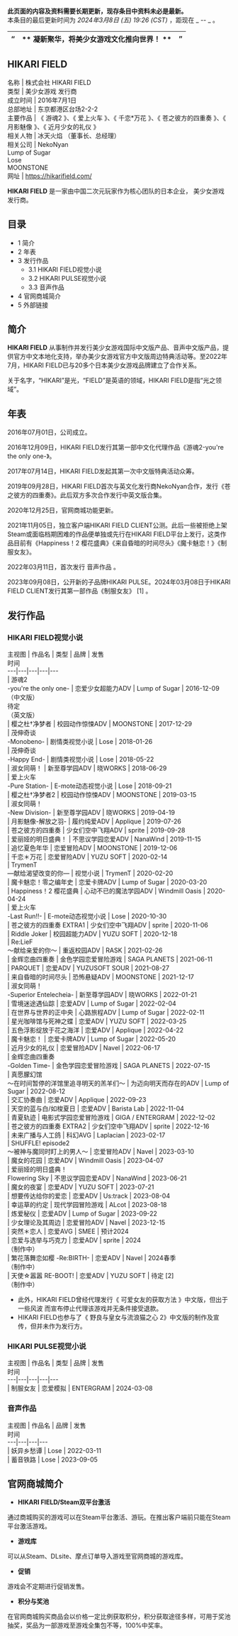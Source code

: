 **此页面的内容及资料需要长期更新，现存条目中资料未必是最新。**  
本条目的最后更新时间为 _2024年3月8日 (五) 19:26 (CST)_ ，距现在 _ \--  _ 。

“  |  ** 凝新聚华，将美少女游戏文化推向世界！  ** |  ”   
---|---|---  
HIKARI FIELD  
---  
名称  |  株式会社 HIKARI FIELD   
类型  |  美少女游戏  发行商   
成立时间  |  2016年7月1日   
总部地址  |  东京都港区台场2-2-2   
主要作品  |  《  游魂2  》、《  爱上火车  》、《  千恋*万花  》、《  苍之彼方的四重奏  》、《  月影魅像  》、《  近月少女的礼仪  》   
相关人物  |  冰天火焰  （董事长、总经理）   
相关公司  |  NekoNyan   
Lump of Sugar  
Lose  
MOONSTONE  
网址  |  https://hikarifield.com/   
  
**HIKARI FIELD** 是一家由中国二次元玩家作为核心团队的日本企业，  美少女游戏  发行商。

##  目录

  * 1  简介 
  * 2  年表 
  * 3  发行作品 
    * 3.1  HIKARI FIELD视觉小说 
    * 3.2  HIKARI PULSE视觉小说 
    * 3.3  音声作品 
  * 4  官网商城简介 
  * 5  外部链接 

##  简介

**HIKARI FIELD**
从事制作并发行美少女游戏国际中文版产品、音声中文版产品，提供官方中文本地化支持，举办美少女游戏官方中文版周边特典活动等。至2022年7月，HIKARI
FIELD已与20多个日本美少女游戏品牌建立了合作关系。

关于名字，“HIKARI”是光，“FIELD”是英语的领域，HIKARI FIELD是指“光之领域”。

##  年表

2016年07月01日，公司成立。

2016年12月09日，HIKARI FIELD发行其第一部中文化代理作品《游魂2-you're the only one-》。

2017年07月14日，HIKARI FIELD发起其第一次中文版特典活动众筹。

2019年09月28日，HIKARI FIELD首次与英文化发行商NekoNyan合作，发行《苍之彼方的四重奏》。此后双方多次合作发行中英文版合集。

2020年12月25日，官网商城功能更新。

2021年11月05日，独立客户端HIKARI FIELD CLIENT公测。此后一些被拒绝上架Steam或面临档期困难的作品便单独或先行在HIKARI
FIELD平台上发行，这类作品目前有《Happiness！2 樱花盛典》《来自昏暗的时间尽头》《魔卡魅恋！》《制服女友》。

2022年03月11日，首次发行  音声作品  。

2023年09月08日，公开新的子品牌HIKARI PULSE。2024年03月08日于HIKARI FIELD CLIENT发行其第一部作品《制服女友》
[1]  。

##  发行作品

###  HIKARI FIELD视觉小说

主视图  |  作品名  |  类型  |  品牌  |  发售   
时间  
---|---|---|---|---  
|  游魂2  
-you're the only one-  |  恋爱少女超能力ADV  |  Lump of Sugar  |  2016-12-09   
（中文版）  
待定  
（英文版）  
|  樱之杜†净梦者  |  校园动作惊悚ADV  |  MOONSTONE  |  2017-12-29   
|  茂伸奇谈  
-Monobeno-  |  剧情类视觉小说  |  Lose  |  2018-01-26   
|  茂伸奇谈  
-Happy End-  |  剧情类视觉小说  |  Lose  |  2018-05-22   
|  淑女同萌！  |  新至尊学园ADV  |  晓WORKS  |  2018-06-29   
|  爱上火车  
-Pure Station-  |  E-mote动态视觉小说  |  Lose  |  2018-09-21   
|  樱之杜†净梦者2  |  校园动作惊悚ADV  |  MOONSTONE  |  2019-03-15   
|  淑女同萌！  
-New Division-  |  新至尊学园ADV  |  晓WORKS  |  2019-04-19   
|  月影魅像-解放之羽-  |  履约纯爱ADV  |  Applique  |  2019-07-26   
|  苍之彼方的四重奏  |  少女们空中飞翔ADV  |  sprite  |  2019-09-28   
|  爱丽娅的明日盛典！  |  不思议学园恋爱ADV  |  NanaWind  |  2019-11-15   
|  追忆夏色年华  |  恋爱冒险ADV  |  MOONSTONE  |  2019-12-06   
|  千恋＊万花  |  恋爱冒险ADV  |  YUZU SOFT  |  2020-02-14   
|  TrymenT  
―献给渴望改变的你―  |  视觉小说  |  TrymenT  |  2020-02-20   
|  魔卡魅恋！零之编年史  |  恋爱卡牌ADV  |  Lump of Sugar  |  2020-03-20   
|  Happiness！2 樱花盛典  |  心动不已的魔法学园ADV  |  Windmill Oasis  |  2020-04-24   
|  爱上火车  
-Last Run!!-  |  E-mote动态视觉小说  |  Lose  |  2020-10-30   
|  苍之彼方的四重奏 EXTRA1  |  少女们空中飞翔ADV  |  sprite  |  2020-11-06   
|  Riddle Joker  |  校园超能力ADV  |  YUZU SOFT  |  2020-12-18   
|  Re:LieF  
～献给亲爱的你～  |  重返校园ADV  |  RASK  |  2021-02-26   
|  金辉恋曲四重奏  |  金色学园恋爱冒险游戏  |  SAGA PLANETS  |  2021-06-11   
|  PARQUET  |  恋爱ADV  |  YUZUSOFT SOUR  |  2021-08-27   
|  来自昏暗的时间尽头  |  恐怖悬疑ADV  |  MOONSTONE  |  2021-12-17   
|  淑女同萌！  
-Superior Entelecheia-  |  新至尊学园ADV  |  晓WORKS  |  2022-01-21   
|  雪境迷途遇仙踪  |  恋爱ADV  |  Lump of Sugar  |  2022-02-04   
|  在世界与世界的正中央  |  心路旅程ADV  |  Lump of Sugar  |  2022-02-11   
|  星光咖啡馆与死神之蝶  |  恋爱ADV  |  YUZU SOFT  |  2022-03-25   
|  五色浮影绽放于花之海洋  |  恋爱ADV  |  Applique  |  2022-04-22   
|  魔卡魅恋！  |  恋爱卡牌ADV  |  Lump of Sugar  |  2022-05-20   
|  近月少女的礼仪  |  恋爱冒险ADV  |  Navel  |  2022-06-17   
|  金辉恋曲四重奏  
-Golden Time-  |  金色学园恋爱冒险游戏  |  SAGA PLANETS  |  2022-07-15   
|  真愿朦幻馆  
～在时间暂停的洋馆里追寻明天的羔羊们～  |  为迈向明天而存在的ADV  |  Lump of Sugar  |  2022-08-12   
|  交汇协奏曲  |  恋爱ADV  |  Applique  |  2022-09-23   
|  天空的蓝与白/如梭夏日  |  恋爱ADV  |  Barista Lab  |  2022-11-04   
|  青夏轨迹  |  电影式学园恋爱冒险游戏  |  GIGA  / ENTERGRAM  |  2022-12-02   
|  苍之彼方的四重奏 EXTRA2  |  少女们空中飞翔ADV  |  sprite  |  2022-12-16   
|  未来广播与人工鸽  |  科幻AVG  |  Laplacian  |  2023-02-17   
|  SHUFFLE! episode2  
～被神与魔同时盯上的男人～  |  恋爱冒险ADV  |  Navel  |  2023-03-10   
|  魔女的花园  |  恋爱ADV  |  Windmill Oasis  |  2023-04-07   
|  爱丽娅的明日盛典！  
Flowering Sky  |  不思议学园恋爱ADV  |  NanaWind  |  2023-06-21   
|  魔女的夜宴  |  恋爱ADV  |  YUZU SOFT  |  2023-07-21   
|  想要传达给你的爱恋  |  恋爱ADV  |  Us:track  |  2023-08-04   
|  幸运草的约定  |  现代学园冒险游戏  |  ALcot  |  2023-08-18   
|  炼爱秘仪  |  恋爱ADV  |  Lump of Sugar  |  2023-09-22   
|  少女理论及其周边  |  恋爱冒险ADV  |  Navel  |  2023-12-15   
|  突然＊恋人  |  恋爱AVG  |  SMEE  |  预计2024   
|  恋爱与选举与巧克力  |  恋爱ADV  |  sprite  |  2024   
（制作中）  
|  繁花落舞恋如樱  -Re:BIRTH-  |  恋爱ADV  |  Navel  |  2024春季   
（制作中）  
|  天使☆嚣嚣 RE-BOOT!  |  恋爱ADV  |  YUZU SOFT  |  待定  [2]    
（制作中）  
  
  * 此外，HIKARI FIELD曾经代理发行《  可爱女友的获取方法  》中文版，但出于  一些风波  而宣布停止代理该游戏并无条件接受退款。 
  * HIKARI FIELD也参与了《  野良与皇女与流浪猫之心  2》中文版的制作及宣传，但并未作为发行方。 

###  HIKARI PULSE视觉小说

主视图  |  作品名  |  类型  |  品牌  |  发售   
时间  
---|---|---|---|---  
|  制服女友  |  恋爱模拟  |  ENTERGRAM  |  2024-03-08   
  
###  音声作品

主视图  |  作品名  |  品牌  |  发售   
时间  
---|---|---|---  
|  妖异乡愁谭  |  Lose  |  2022-03-11   
|  蓄音铁路  |  Lose  |  2023-09-05   
  
##  官网商城简介

  * **HIKARI FIELD/Steam双平台激活**

通过商城购买的游戏可以在Steam平台激活、游玩。在推出客户端前只能在Steam平台激活游戏。

  * **游戏库**

可以从Steam、DLsite、摩点订单导入游戏至官网商城的游戏库。

  * **促销**

游戏会不定期进行促销发售。

  * **积分与奖池**

在官网商城购买商品会以价格一定比例获取积分，积分获取途径多样，可用于奖池抽奖，奖品为一部游戏至游戏全集包不等，100%中奖率。